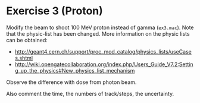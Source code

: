# Exercise 3 (Proton)

Modify the beam to shoot 100 MeV proton instead of gamma (```ex3.mac```). Note that the physic-list has been changed. More information on the physic lists can be obtained:
 - http://geant4.cern.ch/support/proc_mod_catalog/physics_lists/useCases.shtml
 - http://wiki.opengatecollaboration.org/index.php/Users_Guide_V7.2:Setting_up_the_physics#New_physics_list_mechanism

Observe the difference with dose from photon beam. 

Also comment the time, the numbers of track/steps, the uncertainty.


